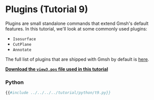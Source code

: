 # Plugins (Tutorial 9)

Plugins are small standalone commands that extend Gmsh's default features.
In this tutorial, we'll look at some commonly used plugins: 
- `Isosurface`
- `CutPlane`
- `Annotate`

The full list of plugins that are shipped with Gmsh by default is [here](http://gmsh.info/doc/texinfo/gmsh.html#Post_002dprocessing-plugins). 

[**Download the `view3.pos` file used in this tutorial**](https://gitlab.onelab.info/gmsh/gmsh/-/raw/master/tutorial/view3.pos?inline=false)

### Python
```python
{{#include ../../../../tutorial/python/t9.py}}
```
